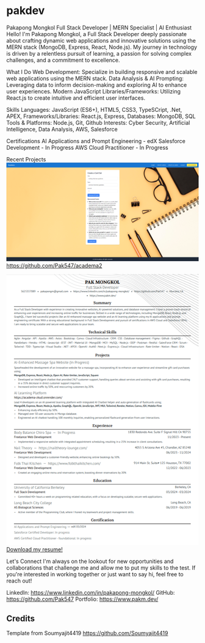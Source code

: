 # pakdev

Pakapong Mongkol
Full Stack Developer | MERN Specialist | AI Enthusiast
Hello! I'm Pakapong Mongkol, a Full Stack Developer deeply passionate about crafting dynamic web applications and innovative solutions using the MERN stack (MongoDB, Express, React, Node.js). My journey in technology is driven by a relentless pursuit of learning, a passion for solving complex challenges, and a commitment to excellence.

What I Do
Web Development: Specialize in building responsive and scalable web applications using the MERN stack.
Data Analysis & AI Prompting: Leveraging data to inform decision-making and exploring AI to enhance user experiences.
Modern JavaScript Libraries/Frameworks: Utilizing React.js to create intuitive and efficient user interfaces.


Skills
Languages: JavaScript (ES6+), HTML5, CSS3, TypeSCript, .Net, APEX,
Frameworks/Libraries: React.js, Express,
Databases: MongoDB, SQL
Tools & Platforms: Node.js, Git, Github
Interests: Cyber Security, Artificial Intelligence, Data Analysis, AWS, Salesforce

Certifications
AI Applications and Prompt Engineering - edX
Salesforce Development - In Progress
AWS Cloud Practitioner - In Progress

Recent Projects
![AI Flashcard Gen w/ Chatbot](src/Assets/project3final.PNG)
https://github.com/Pak547/academa2

![Resume](src/Assets/ResumeScreenshot.png)
[Download my resume!](<src/Assets/Pakapong's Resume.pdf>)


Let's Connect
I'm always on the lookout for new opportunities and collaborations that challenge me and allow me to put my skills to the test. If you're interested in working together or just want to say hi, feel free to reach out!

LinkedIn: https://www.linkedin.com/in/pakapong-mongkol/
GitHub: https://github.com/Pak547
Portfolio: https://www.pakm.dev/

## Credits
Template from Soumyajit4419
https://github.com/Soumyajit4419

